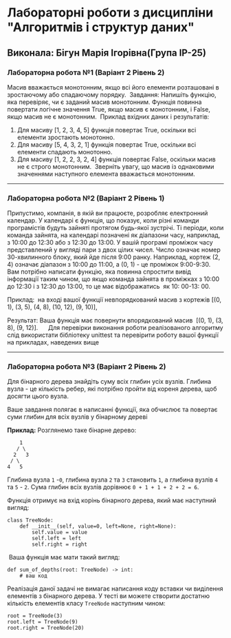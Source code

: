 # Лабораторні роботи з дисципліни "Алгоритмів і структур даних"

## Виконала: Бігун Марія Ігорівна(Група ІР-25)

### Лабораторна робота №1 (Варіант 2 Рівень 2)

Масив вважається монотонним, якщо всі його елементи розташовані в зростаючому або спадаючому порядку.
​
Завдання: Напишіть функцію, яка перевіряє, чи є заданий масив монотонним. Функція повинна повертати логічне значення True, якщо масив є монотонним, і False, якщо масив не є монотонним.
​
Приклад вхідних даних і результатів:
​
1. Для масиву [1, 2, 3, 4, 5] функція повертає True, оскільки всі елементи зростають монотонно.
2. Для масиву [5, 4, 3, 2, 1] функція повертає True, оскільки всі елементи спадають монотонно.
3. Для масиву [1, 2, 2, 3, 2, 4] функція повертає False, оскільки масив не є строго монотонним.
​
Зверніть увагу, що масив із однаковими значеннями наступного елемента вважається монотонним.
​

***
### Лабораторна робота №2 (Варіант 2 Рівень 1)

Припустимо, компанія, в якій ви працюєте, розробляє електронний календар. У календарі є функція, що показує, коли різні команди програмістів будуть зайняті протягом будь-якої зустрічі.
Ті періоди, коли команда зайнята, на календарі позначені як діапазони часу, наприклад, з 10:00 до 12:30 або з 12:30 до 13:00. У вашій програмі проміжок часу представлений у вигляді пари з двох цілих чисел. Число означає номер 30-хвилинного блоку, який йде після 9:00 ранку. Наприклад, кортеж (2, 4) означає діапазон з 10:00 до 11:00, а (0, 1) - це проміжок 9:00-9:30.
Вам потрібно написати функцію, яка повинна спростити вивід інформації таким чином, що якщо команда зайнята в проміжках з 10:00 до 12:30 і з 12:30 до 13:00, то це має відображатись  як 10: 00-13: 00. 

Приклад: 
на вході вашої функції невпорядкований масив з кортежів [(0, 1), (3, 5), (4, 8), (10, 12), (9, 10)], 

Результат:
Ваша функція має повернути впорядкований масив  [(0, 1), (3, 8), (9, 12)].  
  
Для перевірки виконання роботи реалізованого алгоритму слід використати бібліотеку unittest та перевірити роботу вашої функції на прикладах, наведених вище

***

### Лабораторна робота №3 (Варіант 2 Рівень 2)

Для бінарного дерева знайдіть суму всіх глибин усіх вузлів. Глибина вузла - це кількість ребер, які потрібно пройти від кореня дерева, щоб досягти цього вузла.

Ваше завдання полягає в написанні функції, яка обчислює та повертає суми глибин для всіх вузлів у бінарному дереві

**Приклад:** Розглянемо таке бінарне дерево:

```
    1
   / \
  2   3
 / \
4   5
```

Глибина вузла `1` -`0`, глибина вузла `2` та `3`  становить `1`, а глибина вузлів `4` та `5` - `2`. Сума глибин всіх вузлів дорівнює `0 + 1 + 1 + 2 + 2 = 6`.

Функція отримує на вхід корінь бінарного дерева, який має наступний вигляд:

```
class TreeNode:
    def __init__(self, value=0, left=None, right=None):
        self.value = value
        self.left = left
        self.right = right

```

 Ваша функція має мати такий вигляд:
 
```
def sum_of_depths(root: TreeNode) -> int:
    # ваш код
```

Реалізація даної задачі не вимагає написання коду вставки чи виділення елементів з бінарного дерева. У тесті ви можете створити достатню кількість елементів класу `TreeNode` наступним чином:

```
root = TreeNode(3)
root.left = TreeNode(9)
root.right = TreeNode(20)
```
